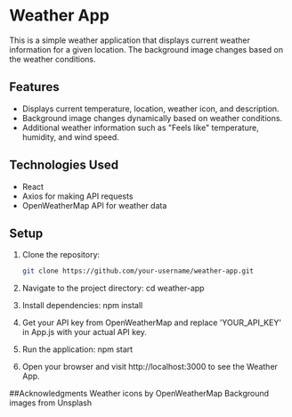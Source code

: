 # Weather App

This is a simple weather application that displays current weather information for a given location. The background image changes based on the weather conditions.

## Features

- Displays current temperature, location, weather icon, and description.
- Background image changes dynamically based on weather conditions.
- Additional weather information such as "Feels like" temperature, humidity, and wind speed.

## Technologies Used

- React
- Axios for making API requests
- OpenWeatherMap API for weather data

## Setup

1. Clone the repository:

   ```bash
   git clone https://github.com/your-username/weather-app.git

2. Navigate to the project directory:
   cd weather-app

3. Install dependencies:
  npm install

4. Get your API key from OpenWeatherMap and replace 'YOUR_API_KEY' in App.js with your actual API key.

5. Run the application:
   npm start

6. Open your browser and visit http://localhost:3000 to see the Weather App.

##Acknowledgments
Weather icons by OpenWeatherMap
Background images from Unsplash
